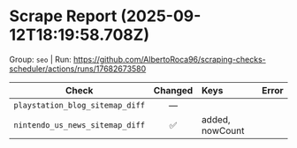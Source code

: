 # Scrape Report (2025-09-12T18:19:58.708Z)

Group: `seo`  |  Run: https://github.com/AlbertoRoca96/scraping-checks-scheduler/actions/runs/17682673580

| Check | Changed | Keys | Error |
|---|:---:|:--|:--|
| `playstation_blog_sitemap_diff` | — |  |  |
| `nintendo_us_news_sitemap_diff` | ✅ | added, nowCount |  |
